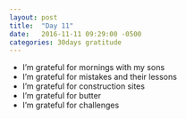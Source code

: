 ```yaml
---
layout: post
title:  "Day 11"
date:   2016-11-11 09:29:00 -0500
categories: 30days gratitude
---
```

* I’m grateful for mornings with my sons
* I’m grateful for mistakes and their lessons
* I’m grateful for construction sites
* I’m grateful for butter
* I’m grateful for challenges